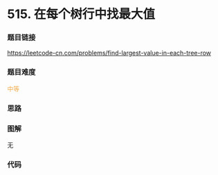 # 515. 在每个树行中找最大值

### 题目链接

https://leetcode-cn.com/problems/find-largest-value-in-each-tree-row

### 题目难度

<font color=#F0AD4E>中等</font>

### 思路



### 图解

无

### 代码

```python
```